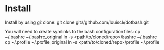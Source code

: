 # Install
Install by using git clone:
	git clone git://github.com/louisch/dotbash.git

You will need to create symlinks to the bash configuration files:
	cp ~/.bashrc ~/.bashrc_original
	ln -s <path/to/cloned/repo>/bashrc ~/.bashrc
	cp ~/.profile ~/.profile_original
	ln -s <path/to/cloned/repo>/profile ~/.profile
